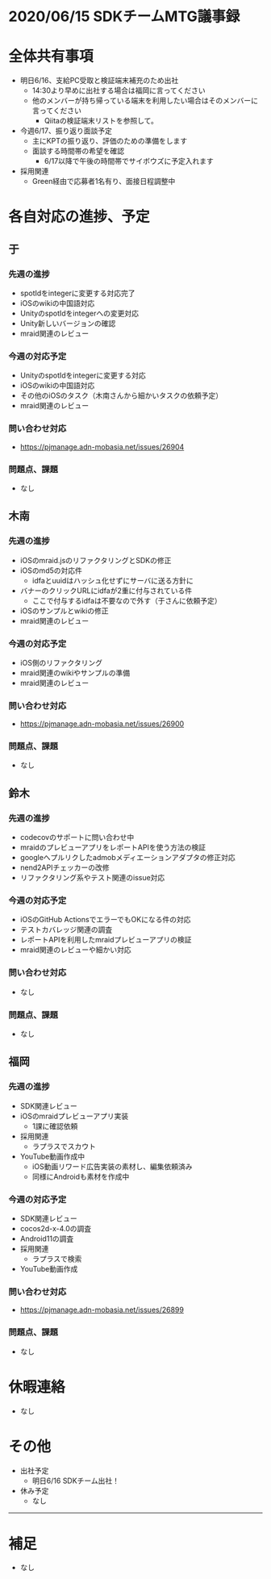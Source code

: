 # 2020/06/15 SDKチームMTG議事録

# 全体共有事項
- 明日6/16、支給PC受取と検証端末補充のため出社
  - 14:30より早めに出社する場合は福岡に言ってください
  - 他のメンバーが持ち帰っている端末を利用したい場合はそのメンバーに言ってください
    - Qiitaの検証端末リストを参照して。
- 今週6/17、振り返り面談予定
  - 主にKPTの振り返り、評価のための準備をします
  - 面談する時間帯の希望を確認
    - 6/17以降で午後の時間帯でサイボウズに予定入れます
- 採用関連
  - Green経由で応募者1名有り、面接日程調整中


# 各自対応の進捗、予定
## 于
### 先週の進捗
- spotIdをintegerに変更する対応完了
- iOSのwikiの中国語対応
- UnityのspotIdをintegerへの変更対応
- Unity新しいバージョンの確認
- mraid関連のレビュー

### 今週の対応予定
- UnityのspotIdをintegerに変更する対応
- iOSのwikiの中国語対応
- その他のiOSのタスク（木南さんから細かいタスクの依頼予定）
- mraid関連のレビュー

### 問い合わせ対応
- https://pjmanage.adn-mobasia.net/issues/26904

### 問題点、課題
- なし

## 木南
### 先週の進捗
- iOSのmraid.jsのリファクタリングとSDKの修正
- iOSのmd5の対応件
  - idfaとuuidはハッシュ化せずにサーバに送る方針に
- バナーのクリックURLにidfaが2重に付与されている件
  - ここで付与するidfaは不要なので外す（于さんに依頼予定）
- iOSのサンプルとwikiの修正
- mraid関連のレビュー

### 今週の対応予定
- iOS側のリファクタリング
- mraid関連のwikiやサンプルの準備
- mraid関連のレビュー

### 問い合わせ対応
- https://pjmanage.adn-mobasia.net/issues/26900

### 問題点、課題
- なし

## 鈴木
### 先週の進捗
- codecovのサポートに問い合わせ中
- mraidのプレビューアプリをレポートAPIを使う方法の検証
- googleへプルリクしたadmobメディエーションアダプタの修正対応
- nend2APIチェッカーの改修
- リファクタリング系やテスト関連のissue対応

### 今週の対応予定
- iOSのGitHub ActionsでエラーでもOKになる件の対応
- テストカバレッジ関連の調査
- レポートAPIを利用したmraidプレビューアプリの検証
- mraid関連のレビューや細かい対応

### 問い合わせ対応
- なし

### 問題点、課題
- なし

## 福岡
### 先週の進捗
- SDK関連レビュー
- iOSのmraidプレビューアプリ実装
  - 1課に確認依頼
- 採用関連
  - ラプラスでスカウト
- YouTube動画作成中
  - iOS動画リワード広告実装の素材し、編集依頼済み
  - 同様にAndroidも素材を作成中

### 今週の対応予定
- SDK関連レビュー
- cocos2d-x-4.0の調査
- Android11の調査
- 採用関連
  - ラプラスで検索
- YouTube動画作成

### 問い合わせ対応
- https://pjmanage.adn-mobasia.net/issues/26899

### 問題点、課題
- なし

# 休暇連絡
- なし

# その他
- 出社予定
  - 明日6/16 SDKチーム出社！
- 休み予定
  - なし

----

# 補足
- なし
